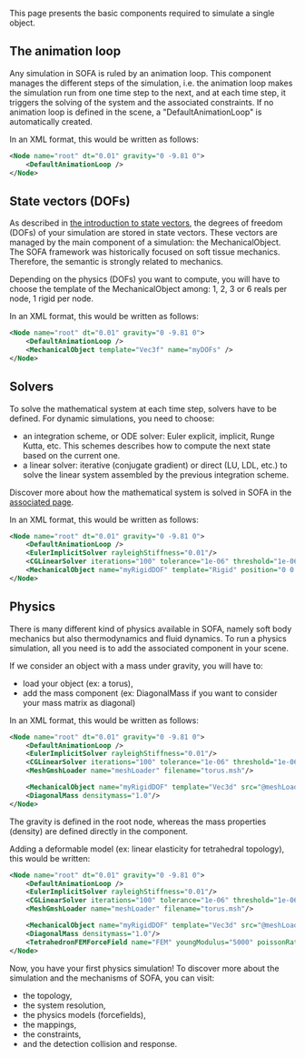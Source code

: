 This page presents the basic components required to simulate a single object.

The animation loop
------------------

Any simulation in SOFA is ruled by an animation loop. This component manages the different steps of the simulation, i.e. the animation loop makes the simulation run from one time step to the next, and at each time step, it triggers the solving of the system and the associated constraints. If no animation loop is defined in the scene, a "DefaultAnimationLoop" is automatically created.

In an XML format, this would be written as follows:
```xml
<Node name="root" dt="0.01" gravity="0 -9.81 0">
    <DefaultAnimationLoop />
</Node>
```

State vectors (DOFs)
--------------------

As described in [the introduction to state vectors](./mechanicalobject/#state-vectors), the degrees of freedom (DOFs) of your simulation are stored in state vectors. These vectors are managed by the main component of a simulation: the MechanicalObject. The SOFA framework was historically focused on soft tissue mechanics. Therefore, the semantic is strongly related to mechanics.

Depending on the physics (DOFs) you want to compute, you will have to choose the template of the MechanicalObject among: 1, 2, 3 or 6 reals per node, 1 rigid per node.

In an XML format, this would be written as follows:
```xml
<Node name="root" dt="0.01" gravity="0 -9.81 0">
    <DefaultAnimationLoop />
    <MechanicalObject template="Vec3f" name="myDOFs" />
</Node>
```

Solvers
-------

To solve the mathematical system at each time step, solvers have to be defined. For dynamic simulations, you need to choose:

*   an integration scheme, or ODE solver: Euler explicit, implicit, Runge Kutta, etc. This schemes describes how to compute the next state based on the current one.
*   a linear solver: iterative (conjugate gradient) or direct (LU, LDL, etc.) to solve the linear system assembled by the previous integration scheme.

Discover more about how the mathematical system is solved in SOFA in the [associated page](./system-resolution/integration-scheme/).

In an XML format, this would be written as follows:
```xml
<Node name="root" dt="0.01" gravity="0 -9.81 0">
    <DefaultAnimationLoop />
    <EulerImplicitSolver rayleighStiffness="0.01"/>
    <CGLinearSolver iterations="100" tolerance="1e-06" threshold="1e-06"/>
    <MechanicalObject name="myRigidDOF" template="Rigid" position="0 0 0 0 0 0 0" />
</Node>
```

Physics
-------

There is many different kind of physics available in SOFA, namely soft body mechanics but also thermodynamics and fluid dynamics. To run a physics simulation, all you need is to add the associated component in your scene.

If we consider an object with a mass under gravity, you will have to:

*   load your object (ex: a torus),
*   add the mass component (ex: DiagonalMass if you want to consider your mass matrix as diagonal)

In an XML format, this would be written as follows:
```xml
<Node name="root" dt="0.01" gravity="0 -9.81 0">
    <DefaultAnimationLoop />
    <EulerImplicitSolver rayleighStiffness="0.01"/>
    <CGLinearSolver iterations="100" tolerance="1e-06" threshold="1e-06"/>
    <MeshGmshLoader name="meshLoader" filename="torus.msh"/>

    <MechanicalObject name="myRigidDOF" template="Vec3d" src="@meshLoader" />
    <DiagonalMass densitymass="1.0"/>
</Node>
```

The gravity is defined in the root node, whereas the mass properties (density) are defined directly in the component.

Adding a deformable model (ex: linear elasticity for tetrahedral topology), this would be written:
```xml
<Node name="root" dt="0.01" gravity="0 -9.81 0">
    <DefaultAnimationLoop />
    <EulerImplicitSolver rayleighStiffness="0.01"/>
    <CGLinearSolver iterations="100" tolerance="1e-06" threshold="1e-06"/>
    <MeshGmshLoader name="meshLoader" filename="torus.msh"/>

    <MechanicalObject name="myRigidDOF" template="Vec3d" src="@meshLoader" />
    <DiagonalMass densitymass="1.0"/>
    <TetrahedronFEMForceField name="FEM" youngModulus="5000" poissonRatio="0.45"/>
</Node>
```

Now, you have your first physics simulation! To discover more about the simulation and the mechanisms of SOFA, you can visit:

*   the topology,
*   the system resolution,
*   the physics models (forcefields),
*   the mappings,
*   the constraints,
*   and the detection collision and response.
